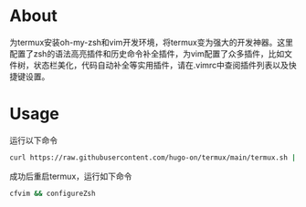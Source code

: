 # About
为termux安装oh-my-zsh和vim开发环境，将termux变为强大的开发神器。这里配置了zsh的语法高亮插件和历史命令补全插件，为vim配置了众多插件，比如文件树，状态栏美化，代码自动补全等实用插件，请在.vimrc中查阅插件列表以及快捷键设置。
# Usage
运行以下命令
```bash
curl https://raw.githubusercontent.com/hugo-on/termux/main/termux.sh | bash
```
成功后重启termux，运行如下命令
```bash
cfvim && configureZsh
```
